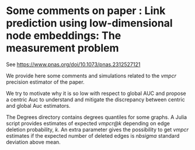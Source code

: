 # Some comments on paper : Link prediction using low-dimensional node embeddings: The measurement problem
See https://www.pnas.org/doi/10.1073/pnas.2312527121

We provide here some comments and simulations related to the *vmpcr* precision estimator of the paper.

We try to motivate why it is so low with respect to global AUC and propose a centric Auc to understand and mitigate the discrepancy between centric and global Auc estimators.

The Degrees directory contains degrees quantiles for some graphs. A Julia script provides estimates of expected *vmpcr@k* depending on edge deletion probability, $k$. An extra parameter gives the possibility to get *vmpcr* estimates if the expected number of deleted edges is *nbsigma* standard deviation above mean.  